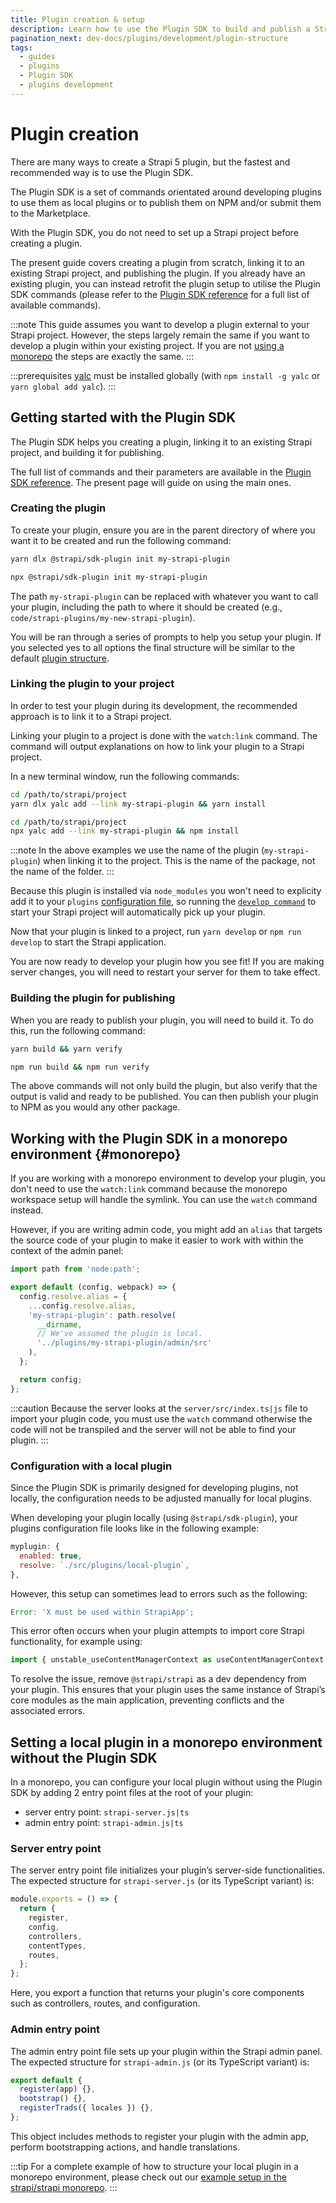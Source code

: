 ```yaml
---
title: Plugin creation & setup
description: Learn how to use the Plugin SDK to build and publish a Strapi plugin
pagination_next: dev-docs/plugins/development/plugin-structure
tags:
  - guides
  - plugins
  - Plugin SDK
  - plugins development
---
```


# Plugin creation

There are many ways to create a Strapi 5 plugin, but the fastest and recommended way is to use the Plugin SDK.

The Plugin SDK is a set of commands orientated around developing plugins to use them as local plugins or to publish them on NPM and/or submit them to the Marketplace.

With the Plugin SDK, you do not need to set up a Strapi project before creating a plugin.

The present guide covers creating a plugin from scratch, linking it to an existing Strapi project, and publishing the plugin. If you already have an existing plugin, you can instead retrofit the plugin setup to utilise the Plugin SDK commands (please refer to the [Plugin SDK reference](/dev-docs/plugins/development/plugin-sdk) for a full list of available commands).

:::note
This guide assumes you want to develop a plugin external to your Strapi project. However, the steps largely remain the same if you want to develop a plugin within your existing project. If you are not [using a monorepo](#monorepo) the steps are exactly the same.
:::

:::prerequisites
[yalc](https://www.npmjs.com/package/yalc) must be installed globally (with `npm install -g yalc` or `yarn global add yalc`).
:::

## Getting started with the Plugin SDK

The Plugin SDK helps you creating a plugin, linking it to an existing Strapi project, and building it for publishing.

The full list of commands and their parameters are available in the [Plugin SDK reference](/dev-docs/plugins/development/plugin-sdk). The present page will guide on using the main ones.

### Creating the plugin

To create your plugin, ensure you are in the parent directory of where you want it to be created and run the following command:

<Tabs groupId="yarn-npm">

<TabItem value="yarn" label="Yarn">

```bash
yarn dlx @strapi/sdk-plugin init my-strapi-plugin
```

</TabItem>

<TabItem value="npm" label="NPM">

```bash
npx @strapi/sdk-plugin init my-strapi-plugin
```

</TabItem>

</Tabs>

The path `my-strapi-plugin` can be replaced with whatever you want to call your plugin, including the path to where it should be created (e.g., `code/strapi-plugins/my-new-strapi-plugin`).

You will be ran through a series of prompts to help you setup your plugin. If you selected yes to all options the final structure will be similar to the default [plugin structure](/dev-docs/plugins/development/plugin-structure).

### Linking the plugin to your project

In order to test your plugin during its development, the recommended approach is to link it to a Strapi project.

Linking your plugin to a project is done with the `watch:link` command. The command will output explanations on how to link your plugin to a Strapi project.

In a new terminal window, run the following commands:

<Tabs groupId="yarn-npm">

<TabItem value="yarn" label="Yarn">

```bash
cd /path/to/strapi/project
yarn dlx yalc add --link my-strapi-plugin && yarn install
```

</TabItem>

<TabItem value="npm" label="NPM">

```bash
cd /path/to/strapi/project
npx yalc add --link my-strapi-plugin && npm install
```

</TabItem>

</Tabs>

:::note
In the above examples we use the name of the plugin (`my-strapi-plugin`) when linking it to the project. This is the name of the package, not the name of the folder.
:::

Because this plugin is installed via `node_modules` you won't need to explicity add it to your `plugins` [configuration file](/dev-docs/configurations/plugins), so running the [`develop command`](../../cli.md#strapi-develop) to start your Strapi project will automatically pick up your plugin.

Now that your plugin is linked to a project, run `yarn develop` or `npm run develop` to start the Strapi application.

You are now ready to develop your plugin how you see fit! If you are making server changes, you will need to restart your server for them to take effect.

### Building the plugin for publishing

When you are ready to publish your plugin, you will need to build it. To do this, run the following command:

<Tabs groupId="yarn-npm">

<TabItem value="yarn" label="Yarn">

```bash
yarn build && yarn verify
```

</TabItem>

<TabItem value="npm" label="NPM">

```bash
npm run build && npm run verify
```

</TabItem>

</Tabs>

The above commands will not only build the plugin, but also verify that the output is valid and ready to be published. You can then publish your plugin to NPM as you would any other package.

## Working with the Plugin SDK in a monorepo environment {#monorepo}

If you are working with a monorepo environment to develop your plugin, you don't need to use the `watch:link` command because the monorepo workspace setup will handle the symlink. You can use the `watch` command instead.

However, if you are writing admin code, you might add an `alias` that targets the source code of your plugin to make it easier to work with within the context of the admin panel:

```ts
import path from 'node:path';

export default (config, webpack) => {
  config.resolve.alias = {
    ...config.resolve.alias,
    'my-strapi-plugin': path.resolve(
      __dirname,
      // We've assumed the plugin is local.
      '../plugins/my-strapi-plugin/admin/src'
    ),
  };

  return config;
};
```

:::caution
Because the server looks at the `server/src/index.ts|js` file to import your plugin code, you must use the `watch` command otherwise the code will not be transpiled and the server will not be able to find your plugin.
:::

### Configuration with a local plugin

Since the Plugin SDK is primarily designed for developing plugins, not locally, the configuration needs to be adjusted manually for local plugins.

When developing your plugin locally (using `@strapi/sdk-plugin`), your plugins configuration file looks like in the following example:

```js title="/config/plugins.js|ts"
myplugin: {
  enabled: true,
  resolve: `./src/plugins/local-plugin`,
},
```

However, this setup can sometimes lead to errors such as the following:

```js
Error: 'X must be used within StrapiApp';
```

This error often occurs when your plugin attempts to import core Strapi functionality, for example using:

```js
import { unstable_useContentManagerContext as useContentManagerContext } from '@strapi/strapi/admin';
```

To resolve the issue, remove `@strapi/strapi` as a dev dependency from your plugin. This ensures that your plugin uses the same instance of Strapi’s core modules as the main application, preventing conflicts and the associated errors.

## Setting a local plugin in a monorepo environment without the Plugin SDK

In a monorepo, you can configure your local plugin without using the Plugin SDK by adding 2 entry point files at the root of your plugin:

- server entry point: `strapi-server.js|ts`
- admin entry point: `strapi-admin.js|ts`

### Server entry point

The server entry point file initializes your plugin’s server-side functionalities. The expected structure for `strapi-server.js` (or its TypeScript variant) is:

```js
module.exports = () => {
  return {
    register,
    config,
    controllers,
    contentTypes,
    routes,
  };
};
```

Here, you export a function that returns your plugin's core components such as controllers, routes, and configuration.

### Admin entry point

The admin entry point file sets up your plugin within the Strapi admin panel. The expected structure for `strapi-admin.js` (or its TypeScript variant) is:

```js
export default {
  register(app) {},
  bootstrap() {},
  registerTrads({ locales }) {},
};
```

This object includes methods to register your plugin with the admin app, perform bootstrapping actions, and handle translations.

:::tip
For a complete example of how to structure your local plugin in a monorepo environment, please check out our [example setup in the strapi/strapi monorepo](https://github.com/strapi/strapi/tree/develop/examples/getstarted/src/plugins/local-plugin).
:::
